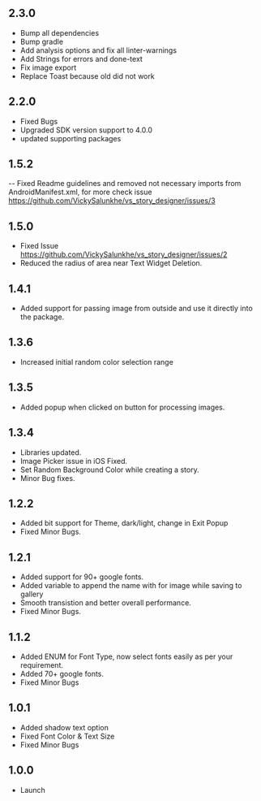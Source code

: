## 2.3.0
- Bump all dependencies
- Bump gradle
- Add analysis options and fix all linter-warnings
- Add Strings for errors and done-text
- Fix image export
- Replace Toast because old did not work

## 2.2.0
- Fixed Bugs
- Upgraded SDK version support to 4.0.0
- updated supporting packages

## 1.5.2
-- Fixed Readme guidelines and removed not necessary imports from AndroidManifest.xml, for more check issue https://github.com/VickySalunkhe/vs_story_designer/issues/3

## 1.5.0
- Fixed Issue https://github.com/VickySalunkhe/vs_story_designer/issues/2
- Reduced the radius of area near Text Widget Deletion.

## 1.4.1
- Added support for passing image from outside and use it directly into the package.

## 1.3.6
- Increased initial random color selection range

## 1.3.5
- Added popup when clicked on button for processing images.

## 1.3.4
- Libraries updated.
- Image Picker issue in iOS Fixed.
- Set Random Background Color while creating a story.
- Minor Bug fixes.

## 1.2.2
- Added bit support for Theme, dark/light, change in Exit Popup
- Fixed Minor Bugs.

## 1.2.1
- Added support for 90+ google fonts.
- Added variable to append the name with for image while saving to gallery
- Smooth transistion and better overall performance.
- Fixed Minor Bugs.

## 1.1.2
- Added ENUM for Font Type, now select fonts easily as per your requirement.
- Added 70+ google fonts.
- Fixed Minor Bugs

## 1.0.1
- Added shadow text option
- Fixed Font Color & Text Size
- Fixed Minor Bugs

## 1.0.0
- Launch

